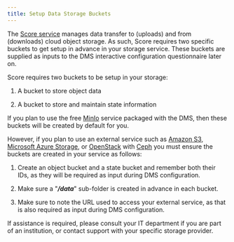 ```yaml
---
title: Setup Data Storage Buckets
---
```


The [Score service]((../../../../../score)) manages data transfer to (uploads) and from (downloads) cloud object storage.  As such, Score requires two specific buckets to get setup in advance in your storage service.  These buckets are supplied as inputs to the DMS interactive configuration questionnaire later on.

Score requires two buckets to be setup in your storage:

1. A bucket to store object data


2. A bucket to store and maintain state information

If you plan to use the free [MinIo](https://min.io/) service packaged with the DMS, then these buckets will be created by default for you.

However, if you plan to use an external service such as [Amazon S3](https://aws.amazon.com/s3/), [Microsoft Azure Storage](https://azure.microsoft.com/en-ca/services/storage/), or [OpenStack](https://www.openstack.org/) with [Ceph](https://ceph.io/) you must ensure the buckets are created in your service as follows:

1. Create an object bucket and a state bucket and remember both their IDs, as they will be required as input during DMS configuration.


2. Make sure a "_**/data**_" sub-folder is created in advance in each bucket.


3. Make sure to note the URL used to access your external service, as that is also required as input during DMS configuration.

If assistance is required, please consult your IT department if you are part of an institution, or contact support with your specific storage provider.